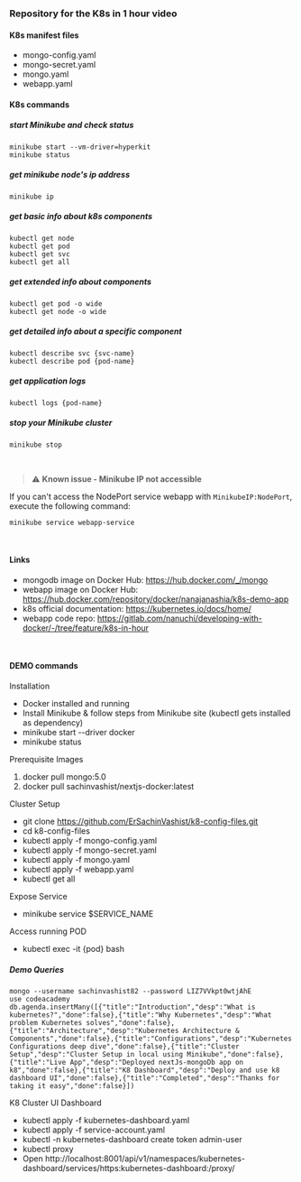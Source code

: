 ### Repository for the K8s in 1 hour video

#### K8s manifest files 
* mongo-config.yaml
* mongo-secret.yaml
* mongo.yaml
* webapp.yaml

#### K8s commands

##### start Minikube and check status
    minikube start --vm-driver=hyperkit 
    minikube status

##### get minikube node's ip address
    minikube ip

##### get basic info about k8s components
    kubectl get node
    kubectl get pod
    kubectl get svc
    kubectl get all

##### get extended info about components
    kubectl get pod -o wide
    kubectl get node -o wide

##### get detailed info about a specific component
    kubectl describe svc {svc-name}
    kubectl describe pod {pod-name}

##### get application logs
    kubectl logs {pod-name}
    
##### stop your Minikube cluster
    minikube stop

<br />

> :warning: **Known issue - Minikube IP not accessible** 

If you can't access the NodePort service webapp with `MinikubeIP:NodePort`, execute the following command:
    
    minikube service webapp-service

<br />

#### Links
* mongodb image on Docker Hub: https://hub.docker.com/_/mongo
* webapp image on Docker Hub: https://hub.docker.com/repository/docker/nanajanashia/k8s-demo-app
* k8s official documentation: https://kubernetes.io/docs/home/
* webapp code repo: https://gitlab.com/nanuchi/developing-with-docker/-/tree/feature/k8s-in-hour


<br />

#### DEMO commands

Installation
* Docker installed and running
* Install Minikube & follow steps from Minikube site (kubectl gets installed as dependency)
* minikube start --driver docker
* minikube status

Prerequisite Images
1. docker pull mongo:5.0
2. docker pull sachinvashist/nextjs-docker:latest
	
Cluster Setup
* git clone https://github.com/ErSachinVashist/k8-config-files.git
* cd k8-config-files
* kubectl apply -f mongo-config.yaml
* kubectl apply -f mongo-secret.yaml
* kubectl apply -f mongo.yaml
* kubectl apply -f webapp.yaml
* kubectl get all

Expose Service
* minikube service $SERVICE_NAME

Access running POD
* kubectl exec -it {pod} bash

##### Demo Queries
    mongo --username sachinvashist82 --password LIZ7VVkpt0wtjAhE
    use codeacademy
    db.agenda.insertMany([{"title":"Introduction","desp":"What is kubernetes?","done":false},{"title":"Why Kubernetes","desp":"What problem Kubernetes solves","done":false},{"title":"Architecture","desp":"Kubernetes Architecture & Components","done":false},{"title":"Configurations","desp":"Kubernetes Configurations deep dive","done":false},{"title":"Cluster Setup","desp":"Cluster Setup in local using Minikube","done":false},{"title":"Live App","desp":"Deployed nextJs-mongoDb app on k8","done":false},{"title":"K8 Dashboard","desp":"Deploy and use k8 dashboard UI","done":false},{"title":"Completed","desp":"Thanks for taking it easy","done":false}])


K8 Cluster UI Dashboard
* kubectl apply -f kubernetes-dashboard.yaml
* kubectl apply -f service-account.yaml
* kubectl -n kubernetes-dashboard create token admin-user
* kubectl proxy
* Open http://localhost:8001/api/v1/namespaces/kubernetes-dashboard/services/https:kubernetes-dashboard:/proxy/


